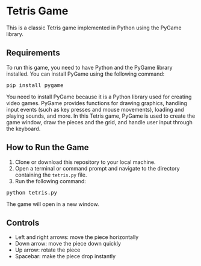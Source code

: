 <h1>Tetris Game</h1>

<p>This is a classic Tetris game implemented in Python using the PyGame library.</p>

<h2>Requirements</h2>

<p>To run this game, you need to have Python and the PyGame library installed. You can install PyGame using the following command:</p>

<pre>pip install pygame</pre>

<p>You need to install PyGame because it is a Python library used for creating video games. PyGame provides functions for drawing graphics, handling input events (such as key presses and mouse movements), loading and playing sounds, and more. In this Tetris game, PyGame is used to create the game window, draw the pieces and the grid, and handle user input through the keyboard.</p>

<h2>How to Run the Game</h2>

<ol>
 <li>Clone or download this repository to your local machine.</li>
 <li>Open a terminal or command prompt and navigate to the directory containing the <code>tetris.py</code> file.</li>
 <li>Run the following command:</li>
</ol>

<pre>python tetris.py</pre>

<p>The game will open in a new window.</p>

<h2>Controls</h2>

<ul>
 <li>Left and right arrows: move the piece horizontally</li>
 <li>Down arrow: move the piece down quickly</li>
 <li>Up arrow: rotate the piece</li>
 <li>Spacebar: make the piece drop instantly</li>
</ul>
